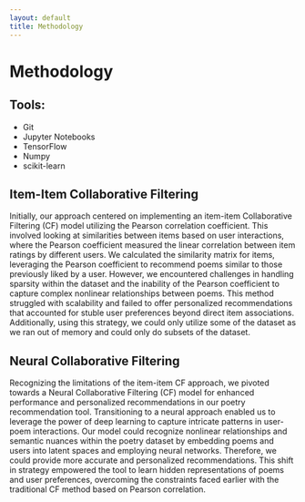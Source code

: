 ```yaml
---
layout: default
title: Methodology
---
```

# Methodology

## Tools:
- Git
- Jupyter Notebooks
- TensorFlow
- Numpy
- scikit-learn

## Item-Item Collaborative Filtering
Initially, our approach centered on implementing an item-item Collaborative Filtering (CF) model utilizing the Pearson correlation coefficient. This involved looking at similarities between items based on user interactions, where the Pearson coefficient measured the linear correlation between item ratings by different users. We calculated the similarity matrix for items, leveraging the Pearson coefficient to recommend poems similar to those previously liked by a user. However, we encountered challenges in handling sparsity within the dataset and the inability of the Pearson coefficient to capture complex nonlinear relationships between poems. This method struggled with scalability and failed to offer personalized recommendations that accounted for stuble user preferences beyond direct item associations. Additionally, using this strategy, we could only utilize some of the dataset as we ran out of memory and could only do subsets of the dataset.

## Neural Collaborative Filtering
Recognizing the limitations of the item-item CF approach, we pivoted towards a Neural Collaborative Filtering (CF) model for enhanced performance and personalized recommendations in our poetry recommendation tool. Transitioning to a neural approach enabled us to leverage the power of deep learning to capture intricate patterns in user-poem interactions. Our model could recognize nonlinear relationships and semantic nuances within the poetry dataset by embedding poems and users into latent spaces and employing neural networks. Therefore, we could provide more accurate and personalized recommendations. This shift in strategy empowered the tool to learn hidden representations of poems and user preferences, overcoming the constraints faced earlier with the traditional CF method based on Pearson correlation.
